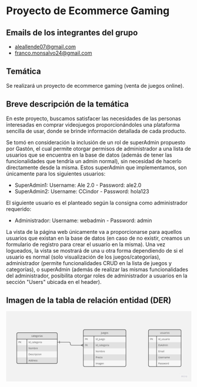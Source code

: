 # Proyecto de Ecommerce Gaming

## Emails de los integrantes del grupo
- aleallende07@gmail.com
- franco.monsalvo24@gmail.com

## Temática
Se realizará un proyecto de ecommerce gaming (venta de juegos online).

## Breve descripción de la temática
En este proyecto, buscamos satisfacer las necesidades de las personas interesadas en comprar videojuegos proporcionándoles una plataforma sencilla de usar, donde se brinde información detallada de cada producto.

Se tomó en consideración la inclusión de un rol de superAdmin propuesto por Gastón, el cual permite otorgar permisos de administrador a una lista de usuarios que se encuentra en la base de datos (además de tener las funcionalidades que tendría un admin normal), sin necesidad de hacerlo directamente desde la misma. Estos superAdmin que implementamos, son únicamente para los siguientes usuarios:
- SuperAdmin1: Username: Ale 2.0 - Password: ale2.0
- SuperAdmin2: Username: CCindor - Password: hola123

El siguiente usuario es el planteado según la consigna como administrador requerido:
- Administrador: Username: webadmin - Password: admin

La vista de la página web únicamente va a proporcionarse para aquellos usuarios que existan en la base de datos (en caso de no existir, creamos un formulario de registro para crear el usuario en la misma). Una vez logueados, la vista se mostrará de una u otra forma dependiendo de si el usuario es normal (solo visualización de los juegos/categorías), administrador (permite funcionalidades CRUD en la lista de juegos y categorías), o superAdmin (además de realizar las mismas funcionalidades del administrador, posibilita otorgar roles de administrador a usuarios en la sección "Users" ubicada en el header).

## Imagen de la tabla de relación entidad (DER)
![DER](https://github.com/FrancoMartinMonsalvo/TPE-Parte-1/blob/main/Allende-Monsalvo-TPE-Grupo-84/TPE-Parte-1/DER.jpg)

